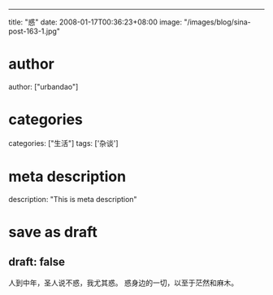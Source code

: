 
---
title: "惑"
date: 2008-01-17T00:36:23+08:00
image: "/images/blog/sina-post-163-1.jpg"
# author
author: ["urbandao"]
# categories
categories: ["生活"]
tags: ['杂谈']
# meta description
description: "This is meta description"
# save as draft
draft: false
---

人到中年，圣人说不惑，我尤其惑。
惑身边的一切，以至于茫然和麻木。
